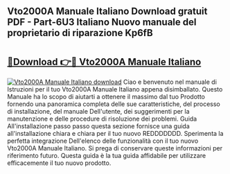 ## Vto2000A Manuale Italiano Download gratuit PDF - Part-6U3 Italiano Nuovo manuale del proprietario di riparazione Kp6fB

# <h2><a href="http://dfe9h2g.blite.top/?on=Vto2000A+Manuale+Italiano">🔗Download 👉🔴 Vto2000A Manuale Italiano</a></h2>

[![Vto2000A Manuale Italiano download](https://i.imgur.com/lujVjoI.png)](http://dfe9h2g.blite.top/?on=Vto2000A+Manuale+Italiano)
Ciao e benvenuto nel manuale di Istruzioni per il tuo Vto2000A Manuale Italiano appena disimballato. Questo Manuale ha lo scopo di aiutarti a ottenere il massimo dal tuo Prodotto fornendo una panoramica completa delle sue caratteristiche, del processo di installazione, del manuale Dell'utente, dei suggerimenti per la manutenzione e delle procedure di risoluzione dei problemi. Guida All'installazione passo passo questa sezione fornisce una guida all'installazione chiara e chiara per il tuo nuovo REDDDDDDD. Sperimenta la perfetta integrazione Dell'elenco delle funzionalità con il tuo nuovo Vto2000A Manuale Italiano. Si prega di conservare queste informazioni per riferimento futuro. Questa guida è la tua guida affidabile per utilizzare efficacemente il tuo nuovo prodotto.
